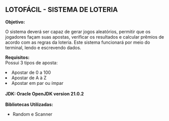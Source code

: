 ## LOTOFÁCIL - SISTEMA DE LOTERIA

<b>Objetivo:</b>

O sistema deverá ser capaz de gerar jogos aleatórios, permitir que os jogadores façam
suas apostas, verificar os resultados e calcular prêmios de acordo com as regras da loteria. Este
sistema funcionará por meio do terminal, lendo e escrevendo dados.

<b>Requisitos:</b><br>
Possui 3 tipos de aposta:
<li>Apostar de 0 a 100</li>
<li>Apostar de A à Z</li>
<li>Apostar em par ou ímpar</li>
<br>
<b>JDK: Oracle OpenJDK version 21.0.2</b>
<br>
<br>
<b>Bibliotecas Utilizadas: </b>

- Random e Scanner
